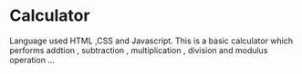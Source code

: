 # Calculator
Language used HTML ,CSS and Javascript. 
This is a basic calculator which performs addtion , subtraction , multiplication , division and modulus operation ...
